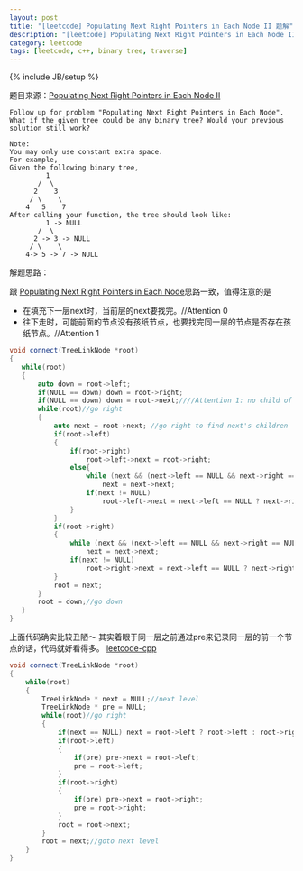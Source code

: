 ```yaml
---
layout: post
title: "[leetcode] Populating Next Right Pointers in Each Node II 题解"
description: "[leetcode] Populating Next Right Pointers in Each Node II 题解"
category: leetcode 
tags: [leetcode, c++, binary tree, traverse]
---
```

{% include JB/setup %}


题目来源：[Populating Next Right Pointers in Each Node II](https://oj.leetcode.com/problems/populating-next-right-pointers-in-each-node-ii/)

>
	
	Follow up for problem "Populating Next Right Pointers in Each Node".
	What if the given tree could be any binary tree? Would your previous solution still work?
	
	Note:
	You may only use constant extra space.
	For example,
	Given the following binary tree,
	         1
	       /  \
	      2    3
	     / \    \
	    4   5    7
	After calling your function, the tree should look like:
	         1 -> NULL
	       /  \
	      2 -> 3 -> NULL
	     / \    \
	    4-> 5 -> 7 -> NULL
	    
解题思路：

跟 [Populating Next Right Pointers in Each Node](./populating-next-right-pointers-in-each-node.html)思路一致，值得注意的是

* 在填充下一层next时，当前层的next要找完。//Attention 0
* 往下走时，可能前面的节点没有孩纸节点，也要找完同一层的节点是否存在孩纸节点。//Attention 1

```cpp
void connect(TreeLinkNode *root) 
{
   while(root)
   {
       auto down = root->left;
       if(NULL == down) down = root->right;
       if(NULL == down) down = root->next;////Attention 1: no child of root, but maybe the next(or next') node has children, although the same level
       while(root)//go right
       {
           auto next = root->next; //go right to find next's children
           if(root->left)
           {
               if(root->right)
                   root->left->next = root->right;
               else{
                   while (next && (next->left == NULL && next->right == NULL)) //Attention 0
                       next = next->next;
                   if(next != NULL)
                       root->left->next = next->left == NULL ? next->right : next->left;
               }
           }
           if(root->right)
           {
               while (next && (next->left == NULL && next->right == NULL))
                   next = next->next;
               if(next != NULL)
                   root->right->next = next->left == NULL ? next->right : next->left;
           }
           root = next;
       }
       root = down;//go down
   }    
}
```

上面代码确实比较丑陋～  其实着眼于同一层之前通过pre来记录同一层的前一个节点的话，代码就好看得多。 [leetcode-cpp](https://github.com/soulmachine/leetcode)

```cpp
void connect(TreeLinkNode *root)
{
    while(root)
    {
        TreeLinkNode * next = NULL;//next level
        TreeLinkNode * pre = NULL;
        while(root)//go right
        {
            if(next == NULL) next = root->left ? root->left : root->right;
            if(root->left)
            {
                if(pre) pre->next = root->left;
                pre = root->left;
            }
            if(root->right)
            {
                if(pre) pre->next = root->right;
                pre = root->right;
            }
            root = root->next;
        }
        root = next;//goto next level
    }
}
```
